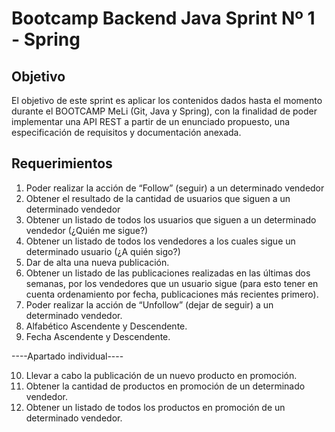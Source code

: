 
# Bootcamp Backend Java Sprint Nº 1 - Spring

## Objetivo

El objetivo de este sprint es aplicar los contenidos dados hasta el momento durante el BOOTCAMP MeLi (Git, Java y Spring), con la finalidad de poder implementar una API REST a partir de un enunciado propuesto, una especificación de requisitos y documentación anexada.



## Requerimientos

1. Poder realizar la acción de “Follow” (seguir) a un determinado vendedor
2. Obtener el resultado de la cantidad de usuarios que siguen a un determinado vendedor
3. Obtener un listado de todos los usuarios que siguen a un determinado vendedor (¿Quién me sigue?)
4. Obtener un listado de todos los vendedores a los cuales sigue un determinado usuario (¿A quién sigo?)
5. Dar de alta una nueva publicación.
6. Obtener un listado de las publicaciones realizadas en las últimas dos semanas, por los vendedores que un usuario sigue (para esto tener en cuenta ordenamiento por fecha, publicaciones más recientes primero).
7. Poder realizar la acción de “Unfollow” (dejar de seguir) a un determinado vendedor. 
8. Alfabético Ascendente y Descendente.
9. Fecha Ascendente y Descendente.

----Apartado individual----

10. Llevar a cabo la publicación de un nuevo producto en promoción.
11. Obtener la cantidad de productos en promoción de un determinado vendedor.
12. Obtener un listado de todos los productos en promoción de un determinado vendedor.
